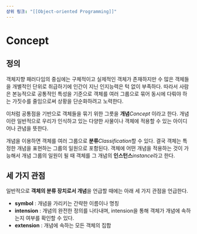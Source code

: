 ```yaml
---
상위 링크: "[[Object-oriented Programming]]"
---
```

# Concept
## 정의
객체지향 패러다임의 중심에는 구체적이고 실제적인 객체가 존재하지만 수 많은 객체들을 개별적인 단위로 취급하기에 인간이 지닌 인지능력은 턱 없이 부족하다. 따라서 사람은 본능적으로 공통적인 특성을 기준으로 객체를 여러 그룹으로 묶어 동시에 다뤄야 하는 가짓수를 줄임으로써 상황을 단순화하려고 노력한다.

이처럼 공통점을 기반으로 객체들을 묶기 위한 그릇을 **개념***Concept* 이라고 한다. 개념이란 일반적으로 우리가 인식하고 있는 다양한 사물이나 객체에 적용할 수 있는 아이디어나 관념을 뜻한다.

개념을 이용하면 객체를 여러 그룹으로 **분류***Classification*할 수 있다. 결국 객체는 특정한 개념을 표현하는 그룹의 일원으로 포함된다. 객체에 어떤 개념을 적용하는 것이 가능해서 개념 그룹의 일원이 될 때 객체를 그 개념의 **인스턴스***instance*라고 한다.

## 세 가지 관점

일반적으로 **객체의 분류 장치로서 개념**을 언급할 때에는 아래 세 가지 관점을 언급한다.

* **symbol** : 개념을 가리키는 간략한 이름이나 명칭
* **intension** : 개념의 완전한 정의를 나타내며, intension을 통해 객체가 개념에 속하는지 여부를 확인할 수 있다.
* **extension** : 개념에 속하는 모든 객체의 집합
